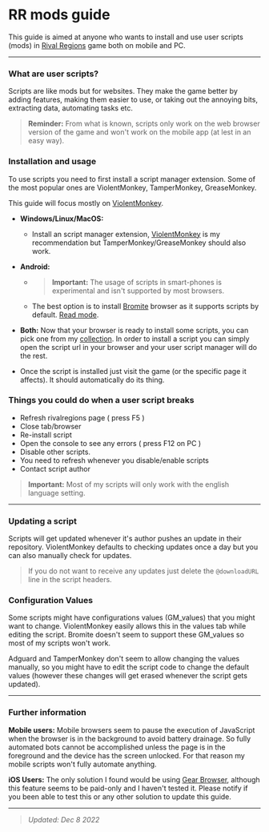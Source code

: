 
# RR mods guide

This guide is aimed at anyone who wants to install and use user scripts (mods) in [Rival Regions][rr] game both on mobile and PC.

* * *
### What are user scripts?

Scripts are like mods but for websites. They make the game better by adding features, making them easier to use, or taking out the annoying bits, extracting data, automating tasks etc.

> **Reminder:** From what is known, scripts only work on the web browser version of the game and won't work on the mobile app (at lest in an easy way).

### Installation and usage

To use scripts you need to first install a script manager extension. Some of the most popular ones are ViolentMonkey, TamperMonkey, GreaseMonkey.

This guide will focus mostly on [ViolentMonkey][vm].

- **Windows/Linux/MacOS:**
    - Install an script manager extension, [ViolentMonkey][vm] is my recommendation but TamperMonkey/GreaseMonkey should also work.

- **Android:**
    - > **Important:** The usage of scripts in smart-phones is experimental and isn't supported by most browsers.
    - The best option is to install [Bromite](https://www.bromite.org/) browser as it supports scripts by default. [Read mode](https://telegra.ph/How-to-install-user-scripts-on-Android-using-Bromite-05-14).


- **Both:** Now that your browser is ready to install some scripts, you can pick one from my [collection][scripts]. In order to install a script you can simply open the script url in your browser and your user script manager will do the rest.

- Once the script is installed just visit the game (or the specific page it affects). It should automatically do its thing.


### Things you could do when a user script breaks

- Refresh rivalregions page ( press F5 )
- Close tab/browser
- Re-install script
- Open the console to see any errors ( press F12 on PC )
- Disable other scripts.
- You need to refresh whenever you disable/enable scripts
- Contact script author

> **Important:** Most of my scripts will only work with the english language setting.

* * *

### Updating a script

Scripts will get updated whenever it's author pushes an update in their repository. ViolentMonkey defaults to checking updates once a day but you can also manually check for updates.
> If you do not want to receive any updates just delete the `@downloadURL` line in the script headers.

### Configuration Values
Some scripts might have configurations values (GM_values) that you might want to change. ViolentMonkey easily allows this in the values tab while editing the script. Bromite doesn't seem to support these GM_values so most of my scripts won't work.

Adguard and TamperMonkey don't seem to allow changing the values manually, so you might have to edit the script code to change the default values (however these changes will get erased whenever the script gets updated).

* * *

### Further information

**Mobile users:** Mobile browsers seem to pause the execution of JavaScript when the browser is in the background to avoid battery drainage. So fully automated bots cannot be accomplished unless the page is in the foreground and the device has the screen unlocked. For that reason my mobile scripts won't fully automate anything.

**iOS Users:** The only solution I found would be using [Gear Browser][gear], although this feature seems to be paid-only and I haven't tested it. Please notify if you been able to test this or any other solution to update this guide.


[rr]: https://rivalregions.com

[kiwi]: https://play.google.com/store/apps/details?id=com.kiwibrowser.browser

[vm]: https://chrome.google.com/webstore/detail/violentmonkey/jinjaccalgkegednnccohejagnlnfdag

[values]: https://raw.githubusercontent.com/pbl0/refill_gold_rr/master/values.jpg

[adguard]: https://adguard.com/es/adguard-android/overview.html

[scripts]: https://rr-tools.eu/mods

[gear]: https://apps.apple.com/us/app/gear-browser/id1458962238

[stylus]: https://github.com/openstyles/stylus#releases

* * *
> _Updated: Dec 8 2022_